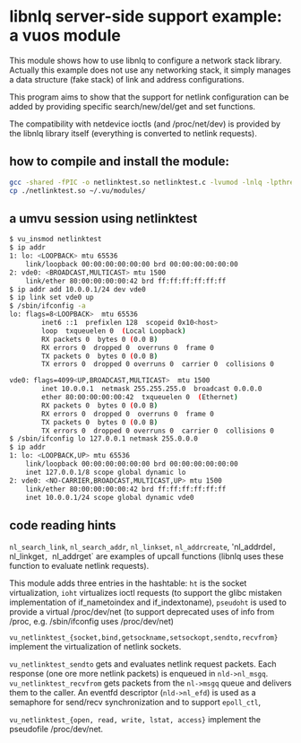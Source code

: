 # libnlq server-side support example: a vuos module

This module shows how to use libnlq to configure a network stack library.
Actually this example does not use any networking stack, it simply manages a data structure (fake stack) of link and address configurations.

This program aims to show that the support for netlink configuration can be added by providing specific search/new/del/get and set functions.

The compatibility with netdevice ioctls (and /proc/net/dev) is provided by the libnlq library
itself (everything is converted to netlink requests).

## how to compile and install the module:

```sh
gcc -shared -fPIC -o netlinktest.so netlinktest.c -lvumod -lnlq -lpthread
cp ./netlinktest.so ~/.vu/modules/
```

## a umvu session using netlinktest
```sh
$ vu_insmod netlinktest
$ ip addr
1: lo: <LOOPBACK> mtu 65536 
    link/loopback 00:00:00:00:00:00 brd 00:00:00:00:00:00
2: vde0: <BROADCAST,MULTICAST> mtu 1500 
    link/ether 80:00:00:00:00:42 brd ff:ff:ff:ff:ff:ff
$ ip addr add 10.0.0.1/24 dev vde0
$ ip link set vde0 up
$ /sbin/ifconfig -a
lo: flags=8<LOOPBACK>  mtu 65536
        inet6 ::1  prefixlen 128  scopeid 0x10<host>
        loop  txqueuelen 0  (Local Loopback)
        RX packets 0  bytes 0 (0.0 B)
        RX errors 0  dropped 0  overruns 0  frame 0
        TX packets 0  bytes 0 (0.0 B)
        TX errors 0  dropped 0 overruns 0  carrier 0  collisions 0

vde0: flags=4099<UP,BROADCAST,MULTICAST>  mtu 1500
        inet 10.0.0.1  netmask 255.255.255.0  broadcast 0.0.0.0
        ether 80:00:00:00:00:42  txqueuelen 0  (Ethernet)
        RX packets 0  bytes 0 (0.0 B)
        RX errors 0  dropped 0  overruns 0  frame 0
        TX packets 0  bytes 0 (0.0 B)
        TX errors 0  dropped 0 overruns 0  carrier 0  collisions 0
$ /sbin/ifconfig lo 127.0.0.1 netmask 255.0.0.0 
$ ip addr
1: lo: <LOOPBACK,UP> mtu 65536 
    link/loopback 00:00:00:00:00:00 brd 00:00:00:00:00:00
    inet 127.0.0.1/8 scope global dynamic lo
2: vde0: <NO-CARRIER,BROADCAST,MULTICAST,UP> mtu 1500 
    link/ether 80:00:00:00:00:42 brd ff:ff:ff:ff:ff:ff
    inet 10.0.0.1/24 scope global dynamic vde0
```

## code reading hints
`nl_search_link`, `nl_search_addr`, `nl_linkset`, `nl_addrcreate`, 'nl_addrdel`, `nl_linkget`, `nl_addrget` are examples of upcall functions (libnlq uses these function to evaluate netlink requests).

This module adds three entries in the hashtable: `ht` is the socket virtualization, `ioht` virtualizes ioctl requests (to support the glibc mistaken implementation of if_nametoindex and if_indextoname), `pseudoht` is used to provide a virtual /proc/dev/net (to support deprecated uses of info from /proc, e.g. /sbin/ifconfig uses /proc/dev/net)

`vu_netlinktest_{socket,bind,getsockname,setsockopt,sendto,recvfrom}` implement the virtualization of netlink sockets.

`vu_netlinktest_sendto` gets and evaluates netlink request packets. Each response (one ore more netlink packets) is enqueued in `nld->nl_msgq`. `vu_netlinktest_recvfrom` gets packets from the `nl->msgq` queue and delivers them to the caller. An eventfd descriptor (`nld->nl_efd`) is used as a semaphore for send/recv synchronization and to support `epoll_ctl`,

`vu_netlinktest_{open, read, write, lstat, access}` implement the pseudofile /proc/dev/net.

